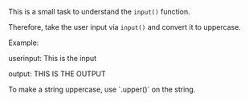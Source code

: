 This is a small task to understand the `input()` function.

Therefore, take the user input via `input()` and convert it to uppercase.

Example:

userinput:
This is the input

output:
THIS IS THE OUTPUT

<div class="hint">
  To make a string uppercase, use `.upper()` on the string.
</div>

